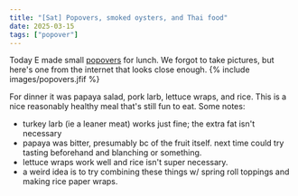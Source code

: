 ```yaml
---
title: "[Sat] Popovers, smoked oysters, and Thai food"
date: 2025-03-15
tags: ["popover"]
---
```


Today E made small <a href="/tags/popover">popovers</a> for lunch. We forgot to take pictures, but here's one from the internet that looks close enough. 
{% include images/popovers.jfif %}

For dinner it was papaya salad, pork larb, lettuce wraps, and rice. This is a nice reasonably healthy meal that's still fun to eat. Some notes:
- turkey larb (ie a leaner meat) works just fine; the extra fat isn't necessary
- papaya was bitter, presumably bc of the fruit itself. next time could try tasting beforehand and blanching or something.
- lettuce wraps work well and rice isn't super necessary.
- a weird idea is to try combining these things w/ spring roll toppings and making rice paper wraps. 
